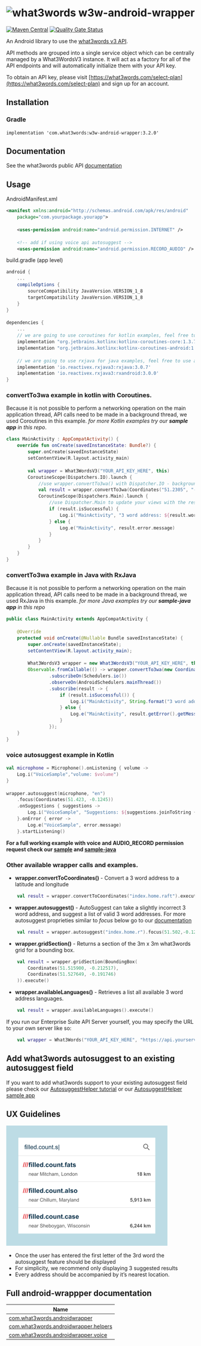 # <img src="https://what3words.com/assets/images/w3w_square_red.png" width="64" height="64" alt="what3words">&nbsp;w3w-android-wrapper

[![Maven Central](https://img.shields.io/maven-central/v/com.what3words/w3w-android-wrapper)](https://central.sonatype.com/artifact/com.what3words/w3w-android-wrapper) [![Quality Gate Status](https://sonarcloud.io/api/project_badges/measure?project=what3words_w3w-android-wrapper&metric=alert_status)](https://sonarcloud.io/dashboard?id=what3words_w3w-android-wrapper)


An Android library to use the [what3words v3 API](https://docs.what3words.com/api/v3/).

API methods are grouped into a single service object which can be centrally managed by a What3WordsV3 instance. It will act as a factory for all of the API endpoints and will automatically initialize them with your API key.

To obtain an API key, please visit [https://what3words.com/select-plan](https://what3words.com/select-plan) and sign up for an account.

## Installation

### Gradle

```
implementation 'com.what3words:w3w-android-wrapper:3.2.0'
```

## Documentation

See the what3words public API [documentation](https://docs.what3words.com/api/v3/)

## Usage

AndroidManifest.xml
```xml
<manifest xmlns:android="http://schemas.android.com/apk/res/android"
    package="com.yourpackage.yourapp">

    <uses-permission android:name="android.permission.INTERNET" />

    <!-- add if using voice api autosuggest -->
    <uses-permission android:name="android.permission.RECORD_AUDIO" />
```

build.gradle (app level)
```gradle
android {
    ...
    compileOptions {
        sourceCompatibility JavaVersion.VERSION_1_8
        targetCompatibility JavaVersion.VERSION_1_8
    }
}

dependencies {
    ...
    // we are going to use coroutines for kotlin examples, feel free to use any other library of your choice.
    implementation "org.jetbrains.kotlinx:kotlinx-coroutines-core:1.3.7"
    implementation "org.jetbrains.kotlinx:kotlinx-coroutines-android:1.3.7"

    // we are going to use rxjava for java examples, feel free to use any other library of your choice.
    implementation 'io.reactivex.rxjava3:rxjava:3.0.7'
    implementation 'io.reactivex.rxjava3:rxandroid:3.0.0'
}
```

### convertTo3wa example in kotlin with Coroutines.
Because it is not possible to perform a networking operation on the main application thread, API calls need to be made in a background thread, we used Coroutines in this example. *for more Kotlin examples try our **sample app** in this repo*.

```Kotlin
class MainActivity : AppCompatActivity() {
    override fun onCreate(savedInstanceState: Bundle?) {
        super.onCreate(savedInstanceState)
        setContentView(R.layout.activity_main)

        val wrapper = What3WordsV3("YOUR_API_KEY_HERE", this)
        CoroutineScope(Dispatchers.IO).launch {
            //use wrapper.convertTo3wa() with Dispatcher.IO - background thread
            val result = wrapper.convertTo3wa(Coordinates("51.2305", "-0.24123")).execute()
            CoroutineScope(Dispatchers.Main).launch {
                //use Dispatcher.Main to update your views with the results if needed - Main thread
                if (result.isSuccessful) {
                    Log.i("MainActivity", "3 word address: ${result.words}")
                } else {
                    Log.e("MainActivity", result.error.message)
                }
            }
        }
    }
}
```

### convertTo3wa example in Java with RxJava
Because it is not possible to perform a networking operation on the main application thread, API calls need to be made in a background thread, we used RxJava in this example. *for more Java examples try our **sample-java app** in this repo*

```Java
public class MainActivity extends AppCompatActivity {

    @Override
    protected void onCreate(@Nullable Bundle savedInstanceState) {
        super.onCreate(savedInstanceState);
        setContentView(R.layout.activity_main);

        What3WordsV3 wrapper = new What3WordsV3("YOUR_API_KEY_HERE", this);
        Observable.fromCallable(() -> wrapper.convertTo3wa(new Coordinates(51.2423, -0.12423)).execute())
                .subscribeOn(Schedulers.io())
                .observeOn(AndroidSchedulers.mainThread())
                .subscribe(result -> {
                    if (result.isSuccessful()) {
                        Log.i("MainActivity", String.format("3 word address: %s", result.getWords()));
                    } else {
                        Log.e("MainActivity", result.getError().getMessage());
                    }
                });
    }
}
```

### voice autosuggest example in Kotlin
```Kotlin
val microphone = Microphone().onListening { volume ->
    Log.i("VoiceSample","volume: $volume")
}

wrapper.autosuggest(microphone, "en")
    .focus(Coordinates(51.423, -0.1245))
    .onSuggestions { suggestions ->
        Log.i("VoiceSample", "Suggestions: ${suggestions.joinToString { "${it.words}" }}")
    }.onError { error ->
        Log.e("VoiceSample", error.message)
    }.startListening()
```
**For a full working example with voice and AUDIO_RECORD permission request check our [sample](https://github.com/what3words/w3w-android-wrapper/blob/master/sample/src/main/java/com/what3words/androidwrappersample/MainActivity.kt "sample") and [sample-java](https://github.com/what3words/w3w-android-wrapper/blob/master/sample-java/src/main/java/com/what3words/androidwrappersamplejava/MainActivity.java "sample-java")**

### Other available wrapper calls and examples.

- **wrapper.convertToCoordinates()** - Convert a 3 word address to a latitude and longitude
```Kotlin
    val result = wrapper.convertToCoordinates("index.home.raft").execute()
```
- **wrapper.autosuggest()** - AutoSuggest can take a slightly incorrect 3 word address, and suggest a list of valid 3 word addresses. For more autosuggest proprieties similar to *focus* below go to our [documentation](https://developer.what3words.com/public-api/docs#autosuggest)
```Kotlin
    val result = wrapper.autosuggest("index.home.r").focus(51.502,-0.12345).execute()
```
- **wrapper.gridSection()** - Returns a section of the 3m x 3m what3words grid for a bounding box.
```Kotlin
    val result = wrapper.gridSection(BoundingBox(
        Coordinates(51.515900, -0.212517), 
        Coordinates(51.527649, -0.191746)
    )).execute()
```
- **wrapper.availableLanguages()** - Retrieves a list all available 3 word address languages.
```Kotlin
    val result = wrapper.availableLanguages().execute()
```

If you run our Enterprise Suite API Server yourself, you may specify the URL to your own server like so:

```Kotlin
    val wrapper = What3Words("YOUR_API_KEY_HERE", "https://api.yourserver.com")  
```

## Add what3words autosuggest to an existing autosuggest field

If you want to add what3words support to your existing autosuggest field please check our [AutosuggestHelper tutorial](https://github.com/what3words/w3w-android-wrapper/blob/master/autosuggest-helper-tutorial.md) or our [AutosuggestHelper sample app](https://github.com/what3words/w3w-android-wrapper/blob/master/sample-multi-autosuggest-providers)

## UX Guidelines

![alt text](https://github.com/what3words/w3w-android-wrapper/blob/master/assets/autosuggest.png?raw=true "Autosuggest UX guideline")

- Once the user has entered the first letter of the 3rd word the autosuggest feature should be displayed
- For simplicity, we recommend only displaying 3 suggested results
- Every address should be accompanied by it’s nearest location.

## Full android-wrappper documentation

| Name |
|---|
| [com.what3words.androidwrapper](docs/lib/com.what3words.androidwrapper/index.md) |
| [com.what3words.androidwrapper.helpers](docs/lib/com.what3words.androidwrapper.helpers/index.md) |
| [com.what3words.androidwrapper.voice](docs/lib/com.what3words.androidwrapper.voice/index.md) |

